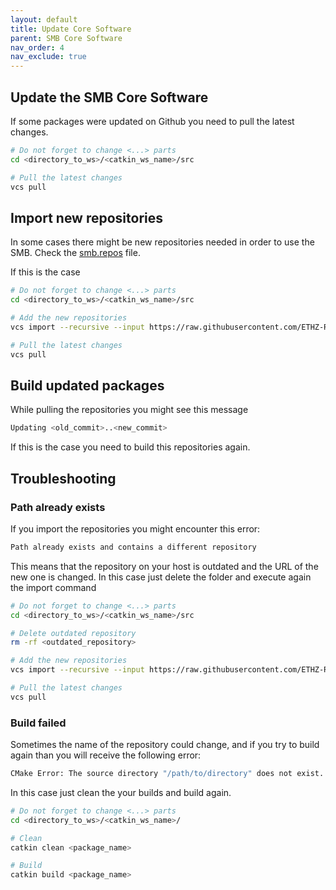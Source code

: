 ```yaml
---
layout: default
title: Update Core Software
parent: SMB Core Software
nav_order: 4
nav_exclude: true
---
```


## Update the SMB Core Software
If some packages were updated on Github you need to pull the latest changes.

```bash
# Do not forget to change <...> parts
cd <directory_to_ws>/<catkin_ws_name>/src

# Pull the latest changes
vcs pull
```
## Import new repositories
In some cases there might be new repositories needed in order to use the SMB. Check the [smb.repos](https://github.com/ETHZ-RobotX/SuperMegaBot/blob/master/smb.repos) file.

If this is the case
```bash
# Do not forget to change <...> parts
cd <directory_to_ws>/<catkin_ws_name>/src

# Add the new repositories
vcs import --recursive --input https://raw.githubusercontent.com/ETHZ-RobotX/SuperMegaBot/master/smb.repos .

# Pull the latest changes
vcs pull
```

## Build updated packages
While pulling the repositories you might see this message
```bash
Updating <old_commit>..<new_commit>
```

If this is the case you need to build this repositories again.

## Troubleshooting

### Path already exists
If you import the repositories you might encounter this error:

```bash
Path already exists and contains a different repository
```

This means that the repository on your host is outdated and the URL of the new one is changed. In this case just delete the folder and execute again the import command

```bash
# Do not forget to change <...> parts
cd <directory_to_ws>/<catkin_ws_name>/src

# Delete outdated repository
rm -rf <outdated_repository>

# Add the new repositories
vcs import --recursive --input https://raw.githubusercontent.com/ETHZ-RobotX/SuperMegaBot/master/smb.repos .

# Pull the latest changes
vcs pull
```

### Build failed
Sometimes the name of the repository could change, and if you try to build again than you will receive the following error:

```bash
CMake Error: The source directory "/path/to/directory" does not exist.
```

In this case just clean the your builds and build again.
```bash
# Do not forget to change <...> parts
cd <directory_to_ws>/<catkin_ws_name>/

# Clean
catkin clean <package_name>

# Build
catkin build <package_name>
```